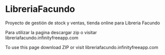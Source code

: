 # LibreriaFacundo
Proyecto de gestión de stock y ventas, tienda online para Libreria Facundo

Para utilizar la pagina descargar zip o visitar libreriafacundo.infinityfreeapp.com

To use this page download ZIP or visit libreriafacundo.infinityfreeapp.com
